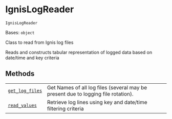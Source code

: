 # IgnisLogReader

`IgnisLogReader`

Bases: `object`

Class to read from Ignis log files

Reads and constructs tabular representation of logged data based on date/time and key criteria

## Methods

|                                                                                                                                                                            |                                                                                   |
| -------------------------------------------------------------------------------------------------------------------------------------------------------------------------- | --------------------------------------------------------------------------------- |
| [`get_log_files`](qiskit.ignis.logging.IgnisLogReader.get_log_files#qiskit.ignis.logging.IgnisLogReader.get_log_files "qiskit.ignis.logging.IgnisLogReader.get_log_files") | Get Names of all log files (several may be present due to logging file rotation). |
| [`read_values`](qiskit.ignis.logging.IgnisLogReader.read_values#qiskit.ignis.logging.IgnisLogReader.read_values "qiskit.ignis.logging.IgnisLogReader.read_values")         | Retrieve log lines using key and date/time filtering criteria                     |
